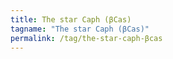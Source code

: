 ```yaml
---
title: The star Caph (βCas)
tagname: "The star Caph (βCas)"
permalink: /tag/the-star-caph-βcas
---
```

